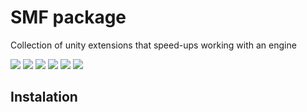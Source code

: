 # SMF package
Collection of unity extensions that speed-ups working with an engine

<img src="https://img.shields.io/badge/Unity-100000?style=for-the-badge&logo=unity&logoColor=white" /> <img src="https://img.shields.io/github/license/SzymonMis/smf-package.svg" /> <img src="https://img.shields.io/github/v/release/SzymonMis/smf-package.svg" /> <img src="https://img.shields.io/github/forks/SzymonMis/smf-package.svg" /> <img src="https://img.shields.io/github/last-commit/SzymonMis/smf-package.svg" /> <img src="https://img.shields.io/github/followers/SzymonMis.svg?style=social&label=Follow&maxAge=2592000" />

## Instalation
